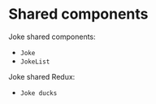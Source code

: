 # Shared components

Joke shared components:

- `Joke`
- `JokeList`

Joke shared Redux:

- `Joke ducks`
